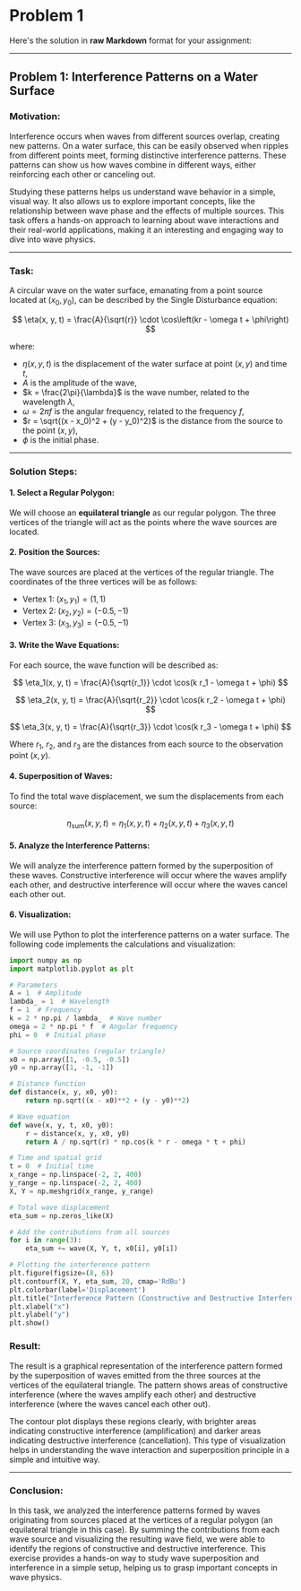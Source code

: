 # Problem 1

Here's the solution in **raw Markdown** format for your assignment:

---

## Problem 1: Interference Patterns on a Water Surface

### Motivation:

Interference occurs when waves from different sources overlap, creating new patterns. On a water surface, this can be easily observed when ripples from different points meet, forming distinctive interference patterns. These patterns can show us how waves combine in different ways, either reinforcing each other or canceling out.

Studying these patterns helps us understand wave behavior in a simple, visual way. It also allows us to explore important concepts, like the relationship between wave phase and the effects of multiple sources. This task offers a hands-on approach to learning about wave interactions and their real-world applications, making it an interesting and engaging way to dive into wave physics.

---

### Task:

A circular wave on the water surface, emanating from a point source located at $(x_0, y_0)$, can be described by the Single Disturbance equation:

$$
\eta(x, y, t) = \frac{A}{\sqrt{r}} \cdot \cos\left(kr - \omega t + \phi\right)
$$

where:

- $\eta(x, y, t)$ is the displacement of the water surface at point $(x, y)$ and time $t$,
- $A$ is the amplitude of the wave,
- $k = \frac{2\pi}{\lambda}$ is the wave number, related to the wavelength $\lambda$,
- $\omega = 2\pi f$ is the angular frequency, related to the frequency $f$,
- $r = \sqrt{(x - x_0)^2 + (y - y_0)^2}$ is the distance from the source to the point $(x, y)$,
- $\phi$ is the initial phase.

---

### Solution Steps:

#### 1. **Select a Regular Polygon:**
We will choose an **equilateral triangle** as our regular polygon. The three vertices of the triangle will act as the points where the wave sources are located.

#### 2. **Position the Sources:**
The wave sources are placed at the vertices of the regular triangle. The coordinates of the three vertices will be as follows:

- Vertex 1: $(x_1, y_1) = (1, 1)$
- Vertex 2: $(x_2, y_2) = (-0.5, -1)$
- Vertex 3: $(x_3, y_3) = (-0.5, -1)$

#### 3. **Write the Wave Equations:**
For each source, the wave function will be described as:

$$
\eta_1(x, y, t) = \frac{A}{\sqrt{r_1}} \cdot \cos(k r_1 - \omega t + \phi)
$$

$$
\eta_2(x, y, t) = \frac{A}{\sqrt{r_2}} \cdot \cos(k r_2 - \omega t + \phi)
$$

$$
\eta_3(x, y, t) = \frac{A}{\sqrt{r_3}} \cdot \cos(k r_3 - \omega t + \phi)
$$

Where $r_1$, $r_2$, and $r_3$ are the distances from each source to the observation point $(x, y)$.

#### 4. **Superposition of Waves:**
To find the total wave displacement, we sum the displacements from each source:

$$
\eta_{\text{sum}}(x, y, t) = \eta_1(x, y, t) + \eta_2(x, y, t) + \eta_3(x, y, t)
$$

#### 5. **Analyze the Interference Patterns:**
We will analyze the interference pattern formed by the superposition of these waves. Constructive interference will occur where the waves amplify each other, and destructive interference will occur where the waves cancel each other out.

#### 6. **Visualization:**
We will use Python to plot the interference patterns on a water surface. The following code implements the calculations and visualization:

```python
import numpy as np
import matplotlib.pyplot as plt

# Parameters
A = 1  # Amplitude
lambda_ = 1  # Wavelength
f = 1  # Frequency
k = 2 * np.pi / lambda_  # Wave number
omega = 2 * np.pi * f  # Angular frequency
phi = 0  # Initial phase

# Source coordinates (regular triangle)
x0 = np.array([1, -0.5, -0.5])
y0 = np.array([1, -1, -1])

# Distance function
def distance(x, y, x0, y0):
    return np.sqrt((x - x0)**2 + (y - y0)**2)

# Wave equation
def wave(x, y, t, x0, y0):
    r = distance(x, y, x0, y0)
    return A / np.sqrt(r) * np.cos(k * r - omega * t + phi)

# Time and spatial grid
t = 0  # Initial time
x_range = np.linspace(-2, 2, 400)
y_range = np.linspace(-2, 2, 400)
X, Y = np.meshgrid(x_range, y_range)

# Total wave displacement
eta_sum = np.zeros_like(X)

# Add the contributions from all sources
for i in range(3):
    eta_sum += wave(X, Y, t, x0[i], y0[i])

# Plotting the interference pattern
plt.figure(figsize=(8, 6))
plt.contourf(X, Y, eta_sum, 20, cmap='RdBu')
plt.colorbar(label='Displacement')
plt.title("Interference Pattern (Constructive and Destructive Interference)")
plt.xlabel("x")
plt.ylabel("y")
plt.show()
```

### Result:

The result is a graphical representation of the interference pattern formed by the superposition of waves emitted from the three sources at the vertices of the equilateral triangle. The pattern shows areas of constructive interference (where the waves amplify each other) and destructive interference (where the waves cancel each other out).

The contour plot displays these regions clearly, with brighter areas indicating constructive interference (amplification) and darker areas indicating destructive interference (cancellation). This type of visualization helps in understanding the wave interaction and superposition principle in a simple and intuitive way.

---

### Conclusion:

In this task, we analyzed the interference patterns formed by waves originating from sources placed at the vertices of a regular polygon (an equilateral triangle in this case). By summing the contributions from each wave source and visualizing the resulting wave field, we were able to identify the regions of constructive and destructive interference. This exercise provides a hands-on way to study wave superposition and interference in a simple setup, helping us to grasp important concepts in wave physics.

